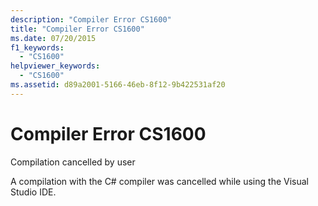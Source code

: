 ```yaml
---
description: "Compiler Error CS1600"
title: "Compiler Error CS1600"
ms.date: 07/20/2015
f1_keywords: 
  - "CS1600"
helpviewer_keywords: 
  - "CS1600"
ms.assetid: d89a2001-5166-46eb-8f12-9b422531af20
---
```

# Compiler Error CS1600

Compilation cancelled by user  
  
 A compilation with the C# compiler was cancelled while using the Visual Studio IDE.

